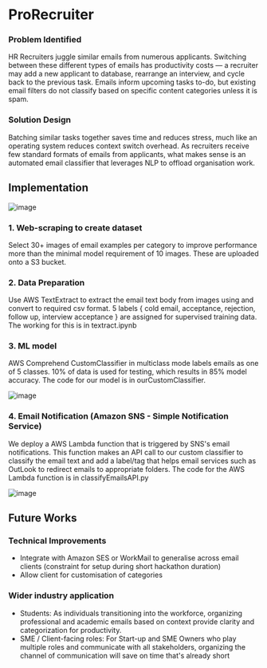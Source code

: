 # ProRecruiter

### Problem Identified
HR Recruiters juggle similar emails from numerous applicants. Switching between these different types of emails has productivity costs — a recruiter may add a new applicant to database, rearrange an interview, and cycle back to the previous task. 
Emails inform upcoming tasks to-do, but existing email filters do not classify based on specific content categories unless it is spam. 

### Solution Design
Batching similar tasks together saves time and reduces stress, much like an operating system reduces context switch overhead. As recruiters receive few standard formats of emails from applicants, what makes sense is an automated email classifier that leverages NLP to offload organisation work. 

## Implementation
![image](https://user-images.githubusercontent.com/99139582/224539247-5c275f47-c3ac-4a5b-a5f5-459c5331fc67.png)

### 1. Web-scraping to create dataset
Select 30+ images of email examples per category to improve performance more than the minimal model requirement of 10 images. These are uploaded onto a S3 bucket.
### 2. Data Preparation
Use AWS TextExtract to extract the email text body from images using and convert to required csv format. 5 labels { cold email, acceptance, rejection, follow up, interview acceptance } are assigned for supervised training data. The working for this is in textract.ipynb
### 3. ML model
AWS Comprehend CustomClassifier in multiclass mode labels emails as one of 5 classes. 10% of data is used for testing, which results in 85% model accuracy. The code for our model is in ourCustomClassifier.

![image](https://user-images.githubusercontent.com/99139582/224537550-8eff0010-353b-4ad3-a5d8-e3a61cf62199.png)
### 4. Email Notification (Amazon SNS - Simple Notification Service)
We deploy a AWS Lambda function that is triggered by SNS's email notifications. This function makes an API call to our custom classifier to classify the email text and add a label/tag that helps email services such as OutLook to redirect emails to appropriate folders. The code for the AWS Lambda function is in classifyEmailsAPI.py

![image](https://user-images.githubusercontent.com/99139582/224537444-78939d73-5928-446c-a5ca-5ca31c83794e.png)

## Future Works 
### Technical Improvements 
- Integrate with Amazon SES or WorkMail to generalise across email clients (constraint for setup during short hackathon duration) 
- Allow client for customisation of categories 
### Wider industry application 
- Students: As individuals transitioning into the workforce, organizing professional and academic emails based on context provide clarity and categorization for productivity. 
- SME / Client-facing roles: For Start-up and SME Owners who play multiple roles and communicate with all stakeholders, organizing the channel of communication will save on time that's already short




